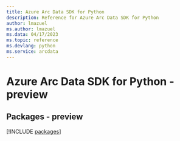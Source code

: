 ```yaml
---
title: Azure Arc Data SDK for Python
description: Reference for Azure Arc Data SDK for Python
author: lmazuel
ms.author: lmazuel
ms.data: 04/17/2023
ms.topic: reference
ms.devlang: python
ms.service: arcdata
---
```

# Azure Arc Data SDK for Python - preview
## Packages - preview
[!INCLUDE [packages](arc-data-index.md)]